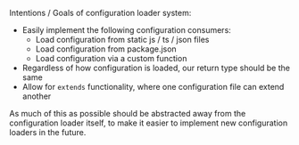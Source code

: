 Intentions / Goals of configuration loader system:

- Easily implement the following configuration consumers:
  - Load configuration from static js / ts / json files
  - Load configuration from package.json
  - Load configuration via a custom function
- Regardless of how configuration is loaded, our return type should be the same
- Allow for `extends` functionality, where one configuration file can extend another

As much of this as possible should be abstracted away from the configuration loader itself, to make it easier to implement new configuration loaders in the future.
